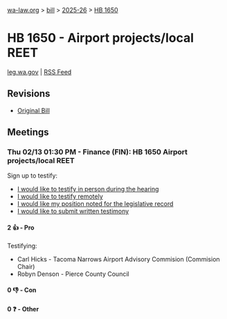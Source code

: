 [wa-law.org](/) > [bill](/bill/) > [2025-26](/bill/2025-26/) > [HB 1650](/bill/2025-26/hb/1650/)

# HB 1650 - Airport projects/local REET
[leg.wa.gov](https://app.leg.wa.gov/billsummary?BillNumber=1650&Year=2025&Initiative=false) | [RSS Feed](./rss.xml)

## Revisions
* [Original Bill](1/)

## Meetings
### Thu 02/13 01:30 PM - Finance (FIN): HB 1650 Airport projects/local REET
Sign up to testify:
* [I would like to testify in person during the hearing](https://app.leg.wa.gov/csi/Testifier/Add?chamber=House&mId=32721&aId=163105&caId=25605&tId=1)
* [I would like to testify remotely](https://app.leg.wa.gov/csi/Testifier/Add?chamber=House&mId=32721&aId=163105&caId=25605&tId=2)
* [I would like my position noted for the legislative record](https://app.leg.wa.gov/csi/Testifier/Add?chamber=House&mId=32721&aId=163105&caId=25605&tId=3)
* [I would like to submit written testimony](https://app.leg.wa.gov/csi/Testifier/Add?chamber=House&mId=32721&aId=163105&caId=25605&tId=4)

#### 2 👍 - Pro
Testifying:
* Carl Hicks - Tacoma Narrows Airport Advisory Commision (Commision Chair)
* Robyn Denson - Pierce County Council

#### 0 👎 - Con

#### 0 ❓ - Other

